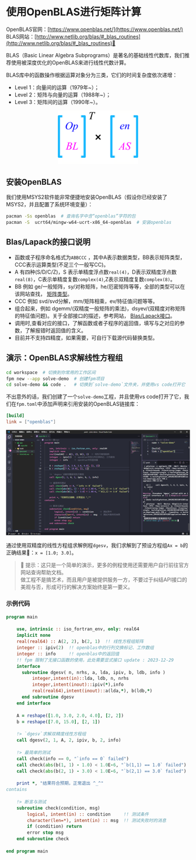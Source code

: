 # 使用OpenBLAS进行矩阵计算

OpenBLAS官网：[https://www.openblas.net/](https://www.openblas.net/)<br>
BLAS网站：[http://www.netlib.org/blas/#_blas_routines](http://www.netlib.org/blas/#_blas_routines)🎯

BLAS（Basic Linear Algebra Subprograms）是著名的基础线性代数库，我们推荐使用被深度优化的OpenBLAS来进行线性代数计算。

BLAS库中的函数操作根据运算对象分为三类，它们的时间复杂度依次递增：

- Level 1：向量间的运算（1979年~）；
- Level 2：矩阵与向量的运算（1988年~）；
- Level 3：矩阵间的运算（1990年~）。

<div align="center">
<img src="media/openblas-logo.png" alt="OpenBLAS Logo" width="220">
</div>

## 安装OpenBLAS

我们使用MSYS2软件能非常便捷地安装OpenBLAS（假设你已经安装了MSYS2，并且配置了系统环境变量）：

```sh
pacman -Ss openblas  # 查询名字中含“openblas”字符的包
pacman -S  ucrt64/mingw-w64-ucrt-x86_64-openblas  # 安装openblas
```

## Blas/Lapack的接口说明

- 函数或子程序命名格式为`ABBCCC` ，其中A表示数据类型，BB表示矩阵类型，CCC表示运算类型(不足三个一般写CC)。
- A 有四种(S/D/C/Z)，S 表示单精度浮点数`real(4)`，D表示双精度浮点数`real(8)`，C表示单精度复数`complex(4)`,Z表示双精度复数`complex(8)`。
- BB 例如 ge/一般矩阵，sy/对称矩阵，he/厄密矩阵等等，全部的类型可以在该网站查找， [矩阵类型](https://www.netlib.org/lapack/lug/node24.html)。
- CCC 例如 svd/svd分解，mm/矩阵相乘，ev/特征值问题等等。
- 组合起来，例如 dgemm/(双精度一般矩阵的乘法)，dsyev/(双精度对称矩阵的特征值问题)。关于全部接口的描述，参考网站， [Blas/Lapack接口](http://www.netlib.org/lapack/explore-html/modules.html)。
- 调用时,查看对应的接口，了解函数或者子程序的返回值，填写与之对应的参数，了解报错时返回值的含义。
- 目前并不支持四精度，如果需要，可自行下载源代码替换类型。


## 演示：OpenBLAS求解线性方程组

```sh
cd workspace  # 切换到你常用的工作区间
fpm new --app solve-demo  # 创建fpm项目
cd solve-demo && code .   # 切换到`solve-demo`文件夹，并使用vs code打开它
```

不出意外的话，我们创建了一个`solve-demo`工程，并且使用vs code打开了它，我们在`fpm.toml`中添加声明来引用安装的OpenBLAS链接库：

```toml
[build]
link = ["openblas"]
```

![OpenBLAS演示](media/openblas-demo.png)

通过使用双精度的线性方程组求解例程`dgesv`，我们求解到了预设方程组`Ax = b`的正确结果🚀：`x = [1.0; 3.0]`。

> 🔰 提示：这只是一个简单的演示，更多的例程使用还需要用户自行前往官方网站查询帮助文档。<br>
> 做工程不是搞艺术，而且用户是被提供服务一方，不要过于纠结API接口的美观与否，形成可行的解决方案始终是第一要义。

### 示例代码

```fortran
program main

    use, intrinsic :: iso_fortran_env, only: real64
    implicit none
    real(real64) :: A(2, 2), b(2, 1)  !! 线性方程组矩阵
    integer :: ipiv(2)  !! openblas中的行列交换标记、工作数组
    integer :: info     !! openblas中的返回值
    !! fpm 限制了无接口函数的使用，此处需要显式接口 update : 2023-12-29
    interface
      subroutine dgesv( n, nrhs, a, lda, ipiv, b, ldb, info )
          integer,intent(in)::lda, ldb, n, nrhs
          integer,intent(inout)::ipiv(*),info
          real(real64),intent(inout)::a(lda,*), b(ldb,*)
      end subroutine dgesv
    end interface

    A = reshape([1.0, 3.0, 2.0, 4.0], [2, 2])
    b = reshape([7.0, 15.0], [2, 1])

    !> `dgesv`求解双精度线性方程组
    call dgesv(2, 1, A, 2, ipiv, b, 2, info)

    !> 最简单的测试
    call check(info == 0, "`info == 0` failed")
    call check(abs(b(1, 1) - 1.0) < 1.0E-6, "`b(1,1) == 1.0` failed")
    call check(abs(b(2, 1) - 3.0) < 1.0E-6, "`b(2,1) == 3.0` failed")

    print *, "结果符合预期，正常退出 ^_^"
contains

    !> 断言与测试
    subroutine check(condition, msg)
        logical, intent(in) :: condition     !! 测试条件
        character(len=*), intent(in) :: msg  !! 测试失败时的消息
        if (condition) return
        error stop msg
    end subroutine check

end program main
```
